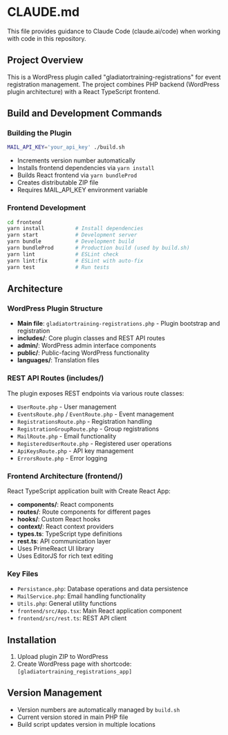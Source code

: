 # CLAUDE.md

This file provides guidance to Claude Code (claude.ai/code) when working with code in this repository.

## Project Overview

This is a WordPress plugin called "gladiatortraining-registrations" for event registration management. The project combines PHP backend (WordPress plugin architecture) with a React TypeScript frontend.

## Build and Development Commands

### Building the Plugin
```bash
MAIL_API_KEY='your_api_key' ./build.sh
```
- Increments version number automatically
- Installs frontend dependencies via `yarn install`
- Builds React frontend via `yarn bundleProd`
- Creates distributable ZIP file
- Requires MAIL_API_KEY environment variable

### Frontend Development
```bash
cd frontend
yarn install          # Install dependencies
yarn start            # Development server
yarn bundle           # Development build
yarn bundleProd       # Production build (used by build.sh)
yarn lint             # ESLint check
yarn lint:fix         # ESLint with auto-fix
yarn test             # Run tests
```

## Architecture

### WordPress Plugin Structure
- **Main file**: `gladiatortraining-registrations.php` - Plugin bootstrap and registration
- **includes/**: Core plugin classes and REST API routes
- **admin/**: WordPress admin interface components
- **public/**: Public-facing WordPress functionality
- **languages/**: Translation files

### REST API Routes (includes/)
The plugin exposes REST endpoints via various route classes:
- `UserRoute.php` - User management
- `EventsRoute.php` / `EventRoute.php` - Event management
- `RegistrationsRoute.php` - Registration handling
- `RegistrationGroupRoute.php` - Group registrations
- `MailRoute.php` - Email functionality
- `RegisteredUserRoute.php` - Registered user operations
- `ApiKeysRoute.php` - API key management
- `ErrorsRoute.php` - Error logging

### Frontend Architecture (frontend/)
React TypeScript application built with Create React App:
- **components/**: React components
- **routes/**: Route components for different pages
- **hooks/**: Custom React hooks
- **context/**: React context providers
- **types.ts**: TypeScript type definitions
- **rest.ts**: API communication layer
- Uses PrimeReact UI library
- Uses EditorJS for rich text editing

### Key Files
- `Persistance.php`: Database operations and data persistence
- `MailService.php`: Email handling functionality
- `Utils.php`: General utility functions
- `frontend/src/App.tsx`: Main React application component
- `frontend/src/rest.ts`: REST API client

## Installation
1. Upload plugin ZIP to WordPress
2. Create WordPress page with shortcode: `[gladiatortraining_registrations_app]`

## Version Management
- Version numbers are automatically managed by `build.sh`
- Current version stored in main PHP file
- Build script updates version in multiple locations